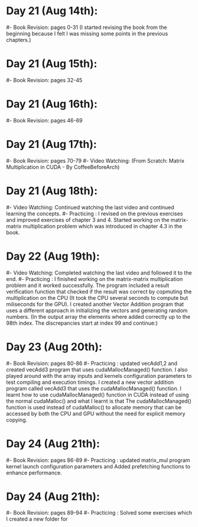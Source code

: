 # Day 21 (Aug 14th):
#- Book Revision: pages 0-31 (I started revising the book from the beginning because I felt I was missing some points in the previous chapters.)

# Day 21 (Aug 15th):
#- Book Revision: pages 32-45

# Day 21 (Aug 16th):
#- Book Revision: pages 46-69

# Day 21 (Aug 17th):
#- Book Revision: pages 70-79
#- Video Watching: (From Scratch: Matrix Multiplication in CUDA - By CoffeeBeforeArch)

# Day 21 (Aug 18th):
#- Video Watching: Continued watching the last video and continued learning the concepts.
#- Practicing : I revised on the previous exercises and improved exercises of chapter 3 and 4.
    Started working on the matrix-matrix multiplication problem which was introduced in chapter 4.3 in the book.

# Day 22 (Aug 19th):
#- Video Watching: Completed watching the last video and followed it to the end.
#- Practicing : I finished working on the matrix-matrix multiplication problem and it worked successfully.
                    The program included a result verification function that checked if the result was correct by copmuting the multiplication on the CPU (It took the CPU several seconds to compute but miliseconds for the GPU).
                I created another Vector Addition program that uses a different approach in initializing the vectors and generating random numbers.
                    (In the output array the elements where added correctly up to the 98th index. The discrepancies start at index 99 and continue:)
# Day 23 (Aug 20th):
#- Book Revision: pages 80-86
#- Practicing : updated vecAdd1,2 and created vecAdd3 program that uses cudaMallocManaged() function.
                I also played around with the array inputs and kernels configuration parameters to test compiling and execution timings.
                I created a new vector addition program called vecAdd3 that uses the cudaMallocManaged() function.
                    I learnt how to use cudaMallocManaged() function in CUDA instead of using the normal cudaMalloc() and what I learnt is that The cudaMallocManaged() function is used instead of cudaMalloc() to allocate memory that can be accessed by both the CPU and GPU without the need for explicit memory copying.


# Day 24 (Aug 21th):
#- Book Revision: pages 86-89
#- Practicing : updated matrix_mul program kernel launch configuration parameters and Added prefetching functions to enhance performance.

# Day 24 (Aug 21th):
#- Book Revision: pages 89-94
#- Practicing : Solved some exercises which I created a new folder for

